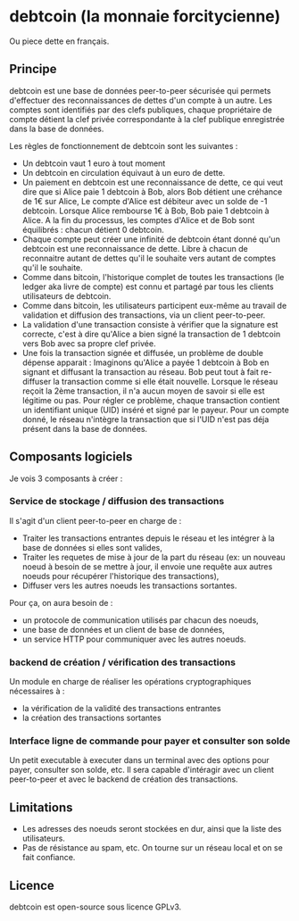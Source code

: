 # debtcoin (la monnaie forcitycienne)

Ou piece dette en français.

## Principe

debtcoin est une base de données peer-to-peer sécurisée qui permets d'effectuer des reconnaissances de dettes d'un compte à un autre.
Les comptes sont identifiés par des clefs publiques, chaque propriétaire de compte détient la clef privée correspondante à la clef publique enregistrée dans la base de données.

Les règles de fonctionnement de debtcoin sont les suivantes :
- Un debtcoin vaut 1 euro à tout moment 
- Un debtcoin en circulation équivaut à un euro de dette. 
- Un paiement en debtcoin est une reconnaissance de dette, ce qui veut dire que si Alice paie 1 debtcoin à Bob, alors Bob détient une créhance de 1€ sur Alice, Le compte d'Alice est débiteur avec un solde de -1 debtcoin. Lorsque Alice rembourse 1€ à Bob, Bob paie 1 debtcoin à Alice. A la fin du processus, les comptes d'Alice et de Bob sont équilibrés : chacun détient 0 debtcoin. 
- Chaque compte peut créer une infinité de debtcoin étant donné qu'un debtcoin est une reconnaissance de dette. Libre à chacun de reconnaitre autant de dettes qu'il le souhaite vers autant de comptes qu'il le souhaite.
- Comme dans bitcoin, l'historique complet de toutes les transactions (le ledger aka livre de compte) est connu et partagé par tous les clients utilisateurs de debtcoin.
- Comme dans bitcoin, les utilisateurs participent eux-même au travail de validation et diffusion des transactions, via un client peer-to-peer.
- La validation d'une transaction consiste à vérifier que la signature est correcte, c'est à dire qu'Alice a bien signé la transaction de 1 debtcoin vers Bob avec sa propre clef privée.
- Une fois la transaction signée et diffusée, un problème de double dépense apparait : Imaginons qu'Alice a payée 1 debtcoin à Bob en signant et diffusant la transaction au réseau. Bob peut tout à fait re-diffuser la transaction comme si elle était nouvelle. Lorsque le réseau reçoit la 2ème transaction, il n'a aucun moyen de savoir si elle est légitime ou pas. Pour régler ce problème, chaque transaction contient un identifiant unique (UID) inséré et signé par le payeur. Pour un compte donné, le réseau n'intègre la transaction que si l'UID n'est pas déja présent dans la base de données. 


## Composants logiciels

Je vois 3 composants à créer :

### Service de stockage / diffusion des transactions

Il s'agit d'un client peer-to-peer en charge de :
- Traiter les transactions entrantes depuis le réseau et les intégrer à la base de données si elles sont valides,
- Traiter les requetes de mise à jour de la part du réseau (ex: un nouveau noeud à besoin de se mettre à jour, il envoie une requête aux autres noeuds pour récupérer l'historique des transactions),
- Diffuser vers les autres noeuds les transactions sortantes.

Pour ça, on aura besoin de :
- un protocole de communication utilisés par chacun des noeuds,
- une base de données et un client de base de données,
- un service HTTP pour communiquer avec les autres noeuds.

### backend de création / vérification des transactions

Un module en charge de réaliser les opérations cryptographiques nécessaires à :
- la vérification de la validité des transactions entrantes
- la création des transactions sortantes

### Interface ligne de commande pour payer et consulter son solde

Un petit executable à executer dans un terminal avec des options pour payer, consulter son solde, etc. Il sera capable d'intéragir avec un client peer-to-peer et avec le backend de création des transactions. 

## Limitations

- Les adresses des noeuds seront stockées en dur, ainsi que la liste des utilisateurs. 
- Pas de résistance au spam, etc. On tourne sur un réseau local et on se fait confiance. 

## Licence

debtcoin est open-source sous licence GPLv3.
